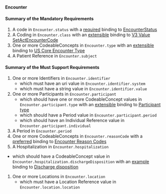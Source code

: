**Encounter**

#### Summary of the Mandatory Requirements
1.  A  code  in `Encounter.status`
with a [required](http://hl7.org/fhir/R4/terminologies.html#required)
 binding to [EncounterStatus](http://hl7.org/fhir/ValueSet/encounter-status|4.0.1)
1.  A  Coding  in `Encounter.class`
with an [extensible](http://hl7.org/fhir/R4/terminologies.html#extensible)
 binding to [V3 Value SetActEncounterCode](http://terminology.hl7.org/ValueSet/v3-ActEncounterCode)
1. One or more  CodeableConcepts  in `Encounter.type`
with an [extensible](http://hl7.org/fhir/R4/terminologies.html#extensible)
 binding to [US Core Encounter Type](ValueSet-us-core-encounter-type.html)
1.  A Patient Reference  in `Encounter.subject`

#### Summary of the Must Support Requirements
1. One or more  Identifiers  in `Encounter.identifier`
   - which must have an  uri value  in `Encounter.identifier.system`
   - which must have a  string value  in `Encounter.identifier.value`
1. One or more  Participants  in `Encounter.participant`
   - which should have one or more  CodeableConcept values  in `Encounter.participant.type`
with an [extensible](http://hl7.org/fhir/R4/terminologies.html#extensible)
 binding to [Participant type](http://hl7.org/fhir/ValueSet/encounter-participant-type)
   - which should have a  Period value  in `Encounter.participant.period`
   - which should have an Individual Reference value  in `Encounter.participant.individual`
1.  A  Period  in `Encounter.period`
1. One or more  CodeableConcepts  in `Encounter.reasonCode`
with a [preferred](http://hl7.org/fhir/R4/terminologies.html#preferred)
 binding to [Encounter Reason Codes](http://hl7.org/fhir/ValueSet/encounter-reason)
1.  A  Hospitalization  in `Encounter.hospitalization`
   - which should have a  CodeableConcept value  in `Encounter.hospitalization.dischargeDisposition`
with an [example](http://hl7.org/fhir/R4/terminologies.html#example)
 binding to [Discharge disposition](http://hl7.org/fhir/ValueSet/encounter-discharge-disposition)
1. One or more  Locations  in `Encounter.location`
   - which must have a Location Reference value  in `Encounter.location.location`